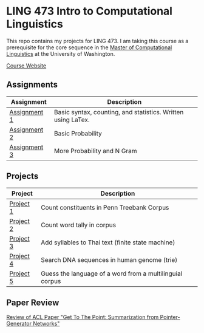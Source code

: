 # LING 473 Intro to Computational Linguistics

This repo contains my projects for LING 473. I am taking this course as a prerequisite for the core sequence in the [Master of Computational Linguistics](http://www.compling.uw.edu/) at the University of Washington. 

[Course Website](http://courses.washington.edu/ling473/index.html)

## Assignments

| Assignment | Description |
| ---------- | ----------- |
| [Assignment 1](hw1/README.md) | Basic syntax, counting, and statistics. Written using LaTex.
| [Assignment 2](hw2/README.md) | Basic Probability |
| [Assignment 3](hw3/README.md) | More Probability and N Gram |

## Projects

| Project | Description |
| ------- | ----------- |
| [Project 1](prj1/README.md) | Count constituents in Penn Treebank Corpus |
| [Project 2](prj2/README.md) | Count word tally in corpus |
| [Project 3](prj3/README.md) | Add syllables to Thai text (finite state machine) |
| [Project 4](prj4/README.md) | Search DNA sequences in human genome (trie) |
| [Project 5](prj5/README.md) | Guess the language of a word from a multilinguial corpus | 

## Paper Review

[Review of ACL Paper "Get To The Point: Summarization from Pointer-Generator Networks"](rev/kekoar.pdf)
